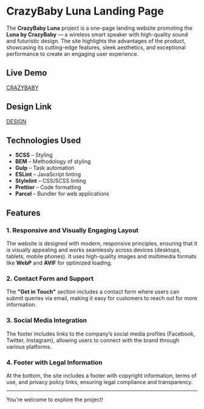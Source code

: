 # CrazyBaby Luna Landing Page

The **CrazyBaby Luna** project is a one-page landing website promoting the **Luna by CrazyBaby** — a wireless smart speaker with high-quality sound and futuristic design. The site highlights the advantages of the product, showcasing its cutting-edge features, sleek aesthetics, and exceptional performance to create an engaging user experience.

## Live Demo
[CRAZYBABY](https://maxmodrr.github.io/crazybaby_landing/)

## Design Link
[DESIGN](https://www.figma.com/design/Ujp7bCFuvuJlkn8TSbQPSZ/Kickstarter_FE-students?node-id=19655-32&p=f&t=uDbV5ZnYIWPqkfcW-0)

## Technologies Used
- **SCSS** – Styling
- **BEM** – Methodology of styling
- **Gulp** – Task automation
- **ESLint** – JavaScript linting
- **Stylelint** – CSS/SCSS linting
- **Prettier** – Code formatting
- **Parcel** – Bundler for web applications

## Features
### 1. **Responsive and Visually Engaging Layout**
   The website is designed with modern, responsive principles, ensuring that it is visually appealing and works seamlessly across devices (desktops, tablets, mobile phones). It uses high-quality images and multimedia formats like **WebP** and **AVIF** for optimized loading.

### 2. **Contact Form and Support**
   The **"Get in Touch"** section includes a contact form where users can submit queries via email, making it easy for customers to reach out for more information.

### 3. **Social Media Integration**
   The footer includes links to the company’s social media profiles (Facebook, Twitter, Instagram), allowing users to connect with the brand through various platforms.

### 4. **Footer with Legal Information**
   At the bottom, the site includes a footer with copyright information, terms of use, and privacy policy links, ensuring legal compliance and transparency.

---

You're welcome to explore the project!
